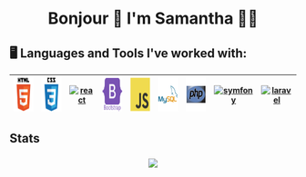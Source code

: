 <h1 align="center"> Bonjour 👋 I'm Samantha 👩‍💻</h1>
  
## 🖥️ Languages and Tools I've worked with:

| <a href="https://www.w3.org/html/" rel="nofollow"><img src="https://raw.githubusercontent.com/devicons/devicon/master/icons/html5/html5-original-wordmark.svg" alt="html5" width="60" height="60" style="max-width: 100%;"></a> | <a href="https://www.w3schools.com/css/" rel="nofollow"><img src="https://raw.githubusercontent.com/devicons/devicon/master/icons/css3/css3-original-wordmark.svg" alt="css3" width="60" height="60" style="max-width: 100%;"></a> | <a href="https://reactjs.org/" rel="nofollow"><img src="https://user-images.githubusercontent.com/58083159/154823721-b99c9ecf-9dc2-4f21-a95f-a0ba2ee994f2.png" alt="react" width="60" style="max-width: 100%;"></a> | <a href="https://getbootstrap.com" rel="nofollow"><img src="https://raw.githubusercontent.com/devicons/devicon/master/icons/bootstrap/bootstrap-plain-wordmark.svg" alt="bootstrap" width="60" height="60" style="max-width: 100%;"></a> | <a href="https://www.w3schools.com/js/" rel="nofollow"><img src="https://raw.githubusercontent.com/devicons/devicon/master/icons/javascript/javascript-original.svg" alt="javascript" width="60" height="60" style="max-width: 100%;"></a> | <a href="https://www.mysql.com/" rel="nofollow"><img src="https://raw.githubusercontent.com/devicons/devicon/master/icons/mysql/mysql-original-wordmark.svg" alt="mysql" width="60" height="60" style="max-width: 100%;"></a> | <a href="https://www.php.net" rel="nofollow"><img src="https://raw.githubusercontent.com/devicons/devicon/master/icons/php/php-original.svg" alt="php" width="60" height="60" style="max-width: 100%;"></a> | <a href="https://www.symfony.com/" rel="nofollow"><img src="https://symfony.com/logos/symfony_white_03.png" alt="symfony" width="50" height="60" style="max-width: 100%;"></a> | <a href="https://laravel.com/" rel="nofollow"><img src="https://github.com/laravel/art/blob/master/laravel-logo.png?raw=true" alt="laravel" width="60" height="60" style="max-width: 100%;"></a>
  |---|---|---|---|---|---|---|---|---|

  
## Stats
<h3 align="center">

  ![](https://github-readme-stats.vercel.app/api?username=samyyuv&hide=stars,issues,contribs&count_private=true&theme=cobalt) 
</h3>
